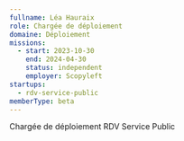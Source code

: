 ```yaml
---
fullname: Léa Hauraix
role: Chargée de déploiement
domaine: Déploiement
missions:
  - start: 2023-10-30
    end: 2024-04-30
    status: independent
    employer: Scopyleft
startups:
  - rdv-service-public
memberType: beta
---
```


Chargée de déploiement RDV Service Public
